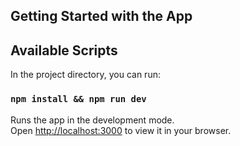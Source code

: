 ## Getting Started with the App

## Available Scripts

In the project directory, you can run:

### `npm install && npm run dev`

Runs the app in the development mode.\
Open [http://localhost:3000](http://localhost:3000) to view it in your browser.


